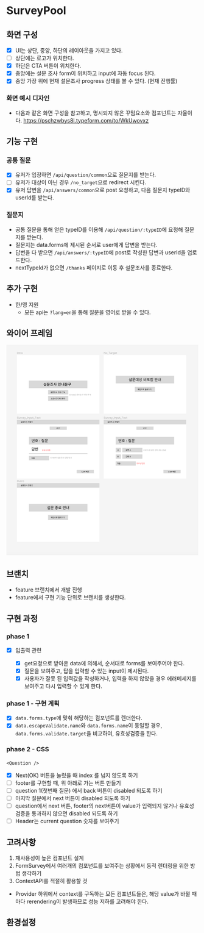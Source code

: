 # SurveyPool

## 화면 구성

- [x] UI는 상단, 중앙, 하단의 레이아웃을 가지고 있다.
- [ ] 상단에는 로고가 위치한다.
- [x] 하단은 CTA 버튼이 위치한다.
- [x] 중앙에는 설문 조사 form이 위치하고 input에 자동 focus 된다.
- [x] 중앙 가장 위에 현재 설문조사 progress 상태를 볼 수 있다. (현재 진행률)

### 화면 예시 디자인

- 다음과 같은 화면 구성을 참고하고, 명시되지 않은 꾸밈요소와 컴포넌트는 자율이다.
  https://pschzwbys8l.typeform.com/to/WkUwovxz

## 기능 구현

### 공통 질문

- [x] 유저가 입장하면 `/api/question/common`으로 질문지를 받는다.
- [ ] 유저가 대상이 아닌 경우 `/no_target`으로 redirect 시킨다.
- [x] 유저 답변을 `/api/answers/common`으로 post 요청하고, 다음 질문지 typeID와 userId를 받는다.

### 질문지

- 공통 질문을 통해 얻은 typeID를 이용해 `/api/question/:typeID`에 요청해 질문지를 받는다.
- 질문지는 data.forms에 제시된 순서로 user에게 답변을 받는다.
- 답변을 다 받으면 `/api/answers/:typeID`에 post로 작성한 답변과 userId을 업로드한다.
- nextTypeId가 없으면 `/thanks` 페이지로 이동 후 설문조사를 종료한다.

## 추가 구현

- 한/영 지원
  - 모든 api는 `?lang=en`을 통해 질문을 영어로 받을 수 있다.

## 와이어 프레임

![wireframe](./docs/wireframe.png)

## 브랜치

- feature 브랜치에서 개발 진행
- feature에서 구현 기능 단위로 브랜치를 생성한다.

## 구현 과정

### phase 1

- [x] 입출력 관련

  - [x] get요청으로 받아온 data에 의해서, 순서대로 forms를 보여주어야 한다.
  - [x] 질문을 보여주고, 답을 입력할 수 있는 input이 제시된다.
  - [x] 사용자가 잘못 된 입력값을 작성하거나, 입력을 하지 않았을 경우 에러메세지를 보여주고 다시 입력할 수 있게 한다.

### phase 1 - 구현 계획

- [x] `data.forms.type`에 맞춰 해당하는 컴포넌트를 렌더한다.
- [x] `data.escapeValidate.name`와 `data.forms.name`이 동일할 경우, `data.forms.validate.target`을 비교하여, 유효성검증을 한다.

### phase 2 - CSS

`<Question />`

- [x] Next(OK) 버튼을 눌렀을 때 index 를 넘지 않도록 하기
- [ ] footer를 구현할 때, 위 아래로 가는 버튼 만들기
- [ ] question 1(첫번째 질문) 에서 back 버튼이 disabled 되도록 하기
- [ ] 마지막 질문에서 next 버튼이 disabled 되도록 하기
- [ ] question에서 next 버튼, footer의 next버튼이 value가 입력되지 않거나 유효성 검증을 통과하지 않으면 disabled 되도록 하기
- [ ] Header는 current question 숫자를 보여주기

## 고려사항

1. 재사용성이 높은 컴포넌트 설계
2. FormSurvey에서 여러개의 컴포넌트를 보여주는 상황에서 동적 렌더링을 위한 방법 생각하기
3. ContextAPI를 적절히 활용할 것

- Provider 하위에서 context를 구독하는 모든 컴포넌트들은, 해당 value가 바뀔 때마다 rerendering이 발생하므로 성능 저하를 고려해야 한다.

## 환경설정
